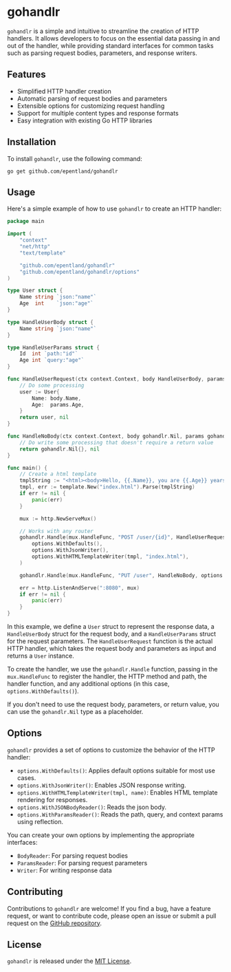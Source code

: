 # gohandlr

`gohandlr` is a simple and intuitive to streamline the creation of HTTP handlers. It allows developers to focus on the essential data passing in and out of the handler, while providing standard interfaces for common tasks such as parsing request bodies, parameters, and response writers.

## Features

- Simplified HTTP handler creation
- Automatic parsing of request bodies and parameters
- Extensible options for customizing request handling
- Support for multiple content types and response formats
- Easy integration with existing Go HTTP libraries

## Installation

To install `gohandlr`, use the following command:

```shell
go get github.com/epentland/gohandlr
```

## Usage

Here's a simple example of how to use `gohandlr` to create an HTTP handler:

```go
package main

import (
	"context"
	"net/http"
	"text/template"

	"github.com/epentland/gohandlr"
	"github.com/epentland/gohandlr/options"
)

type User struct {
	Name string `json:"name"`
	Age  int    `json:"age"`
}

type HandleUserBody struct {
	Name string `json:"name"`
}

type HandleUserParams struct {
	Id  int `path:"id"`
	Age int `query:"age"`
}

func HandleUserRequest(ctx context.Context, body HandleUserBody, params HandleUserParams) (User, error) {
	// Do some processing
	user := User{
		Name: body.Name,
		Age:  params.Age,
	}
	return user, nil
}

func HandleNoBody(ctx context.Context, body gohandlr.Nil, params gohandlr.Nil) (gohandlr.Nil, error) {
	// Do write some processing that doesn't require a return value
	return gohandlr.Nil{}, nil
}

func main() {
	// Create a html template
	tmplString := "<html><body>Hello, {{.Name}}, you are {{.Age}} years old!</body></html>"
	tmpl, err := template.New("index.html").Parse(tmplString)
	if err != nil {
		panic(err)
	}

	mux := http.NewServeMux()

    // Works with any router
	gohandlr.Handle(mux.HandleFunc, "POST /user/{id}", HandleUserRequest,
		options.WithDefaults(),
		options.WithJsonWriter(),
		options.WithHTMLTemplateWriter(tmpl, "index.html"),
	)

    gohandlr.Handle(mux.HandleFunc, "PUT /user", HandleNoBody, options.WithDefaults())

	err = http.ListenAndServe(":8080", mux)
	if err != nil {
		panic(err)
	}
}
```

In this example, we define a `User` struct to represent the response data, a `HandleUserBody` struct for the request body, and a `HandleUserParams` struct for the request parameters. The `HandleUserRequest` function is the actual HTTP handler, which takes the request body and parameters as input and returns a `User` instance.

To create the handler, we use the `gohandlr.Handle` function, passing in the `mux.HandleFunc` to register the handler, the HTTP method and path, the handler function, and any additional options (in this case, `options.WithDefaults()`).

If you don't need to use the request body, parameters, or return value, you can use the `gohandlr.Nil` type as a placeholder.

## Options

`gohandlr` provides a set of options to customize the behavior of the HTTP handler:

- `options.WithDefaults()`: Applies default options suitable for most use cases.
- `options.WithJsonWriter()`: Enables JSON response writing.
- `options.WithHTMLTemplateWriter(tmpl, name)`: Enables HTML template rendering for responses.
- `options.WithJSONBodyReader()`: Reads the json body.
- `options.WithParamsReader()`: Reads the path, query, and context params using reflection.

You can create your own options by implementing the appropriate interfaces:

- `BodyReader`: For parsing request bodies
- `ParamsReader`: For parsing request parameters
- `Writer`: For writing response data

## Contributing

Contributions to `gohandlr` are welcome! If you find a bug, have a feature request, or want to contribute code, please open an issue or submit a pull request on the [GitHub repository](https://github.com/epentland/gohandlr).

## License

`gohandlr` is released under the [MIT License](https://opensource.org/licenses/MIT).